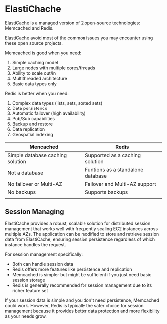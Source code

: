 # ElastiChache

ElastiCache is a managed version of 2 open-source technologies: Memcached and Redis.

ElastiCache avoid most of the common issues you may encounter using these open source projects.

Memcached is good when you need:

1. Simple caching model
2. Large nodes with multiple cores/threads
3. Ability to scale out/in
4. Multithreaded architecture
5. Basic data types only

Redis is better when you need:

1. Complex data types (lists, sets, sorted sets)
2. Data persistence
3. Automatic failover (high availability)
4. Pub/Sub capabilities
5. Backup and restore
6. Data replication
7. Geospatial indexing

| Mencached                        | Redis                             |
| -------------------------------- | --------------------------------- |
| Simple database caching solution | Supported as a caching solution   |
| Not a database                   | Funtions as a standalone database |
| No failover or Multi-AZ          | Failover and Multi-AZ support     |
| No backups                       | Supports backups                  |
|                                  |                                   |

## Session Managing

ElastiCache provides a robust, scalable solution for distributed session management that works well with frequently scaling EC2 instances across multiple AZs. The application can be modified to store and retrieve session data from ElastiCache, ensuring session persistence regardless of which instance handles the request.

For session management specifically:

* Both can handle session data
* Redis offers more features like persistence and replication
* Memcached is simpler but might be sufficient if you just need basic session storage
* Redis is generally recommended for session management due to its richer feature set

If your session data is simple and you don't need persistence, Memcached could work. However, Redis is typically the safer choice for session management because it provides better data protection and more flexibility as your needs grow.
